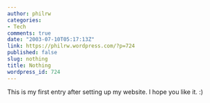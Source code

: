 ```yaml
---
author: philrw
categories:
- Tech
comments: true
date: "2003-07-10T05:17:13Z"
link: https://philrw.wordpress.com/?p=724
published: false
slug: nothing
title: Nothing
wordpress_id: 724
---
```


This is my first entry after setting up my website. I hope you like it. :)
